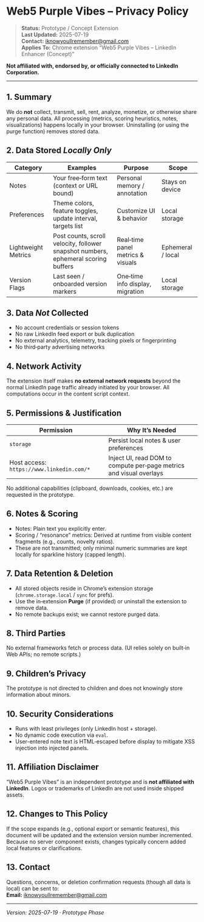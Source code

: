 # Web5 Purple Vibes – Privacy Policy

> **Status:** Prototype / Concept Extension  
> **Last Updated:** 2025-07-19  
> **Contact:** iknowyoullremember@gmail.com  
> **Applies To:** Chrome extension “Web5 Purple Vibes – LinkedIn Enhancer (Concept)”

**Not affiliated with, endorsed by, or officially connected to LinkedIn Corporation.**

---

## 1. Summary
We do **not** collect, transmit, sell, rent, analyze, monetize, or otherwise share any personal data. All processing (metrics, scoring heuristics, notes, visualizations) happens locally in your browser. Uninstalling (or using the purge function) removes stored data.

## 2. Data Stored *Locally Only*
| Category | Examples | Purpose | Scope |
|----------|----------|---------|-------|
| Notes | Your free‑form text (context or URL bound) | Personal memory / annotation | Stays on device |
| Preferences | Theme colors, feature toggles, update interval, targets list | Customize UI & behavior | Local storage |
| Lightweight Metrics | Post counts, scroll velocity, follower snapshot numbers, ephemeral scoring buffers | Real‑time panel metrics & visuals | Ephemeral / local |
| Version Flags | Last seen / onboarded version markers | One‑time info display, migration | Local storage |

## 3. Data *Not* Collected
- No account credentials or session tokens  
- No raw LinkedIn feed export or bulk duplication  
- No external analytics, telemetry, tracking pixels or fingerprinting  
- No third‑party advertising networks  

## 4. Network Activity
The extension itself makes **no external network requests** beyond the normal LinkedIn page traffic already initiated by your browser. All computations occur in the content script context.

## 5. Permissions & Justification
| Permission | Why It’s Needed |
|------------|-----------------|
| `storage`  | Persist local notes & user preferences |
| Host access: `https://www.linkedin.com/*` | Inject UI, read DOM to compute per‑page metrics and visual overlays |

No additional capabilities (clipboard, downloads, cookies, etc.) are requested in the prototype.

## 6. Notes & Scoring
- Notes: Plain text you explicitly enter.  
- Scoring / “resonance” metrics: Derived at runtime from visible content fragments (e.g., counts, novelty ratios).  
- These are not transmitted; only minimal numeric summaries are kept locally for sparkline history (capped length).

## 7. Data Retention & Deletion
- All stored objects reside in Chrome’s extension storage (`chrome.storage.local` / `sync` for prefs).  
- Use the in‑extension **Purge** (if provided) or uninstall the extension to remove data.  
- No remote backups exist; we cannot restore purged data.

## 8. Third Parties
No external frameworks fetch or process data. (UI relies solely on built‑in Web APIs; no remote scripts.)

## 9. Children’s Privacy
The prototype is not directed to children and does not knowingly store information about minors.

## 10. Security Considerations
- Runs with least privileges (only LinkedIn host + storage).  
- No dynamic code execution via `eval`.  
- User-entered note text is HTML‑escaped before display to mitigate XSS injection into injected panels.

## 11. Affiliation Disclaimer
“Web5 Purple Vibes” is an independent prototype and is **not affiliated with LinkedIn**. Logos or trademarks of LinkedIn are not used inside shipped assets.

## 12. Changes to This Policy
If the scope expands (e.g., optional export or semantic features), this document will be updated and the extension version number incremented. Because no server component exists, changes typically concern added local features or clarifications.

## 13. Contact
Questions, concerns, or deletion confirmation requests (though all data is local) can be sent to:  
**Email:** <iknowyoullremember@gmail.com>

---

*Version: 2025-07-19 · Prototype Phase*
